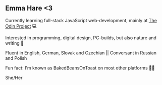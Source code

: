 ## Emma Hare <3

Currently learning full-stack JavaScript web-development, mainly at [The Odin Project](https://www.theodinproject.com/) 💻

Interested in programming, digital design, PC-builds, but also nature and writing 🌿

Fluent in English, German, Slovak and Czechian || Conversant in Russian and Polish 

Fun fact: I'm known as BakedBeansOnToast on most other platforms 🥫🍞

She/Her
